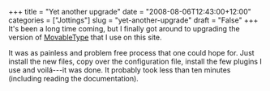 +++
title = "Yet another upgrade"
date = "2008-08-06T12:43:00+12:00"
categories = ["Jottings"]
slug = "yet-another-upgrade"
draft = "False"
+++
It's been a long time coming, but I finally got around to upgrading
the version of [MovableType](https://www.movabletype.com) that I use on
this site.

It was as painless and problem free process that one could hope for.
Just install the new files, copy over the configuration file,
install the few plugins I use and voil&aacute;---it was done. It probably
took less than ten minutes (including reading the documentation).

